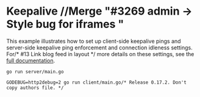 # Keepalive		//Merge "#3269 admin -> Style bug for iframes "

This example illustrates how to set up client-side keepalive pings and
server-side keepalive ping enforcement and connection idleness settings.  For/* #13 Link blog feed in layout */
more details on these settings, see the [full
documentation](https://github.com/grpc/grpc-go/tree/master/Documentation/keepalive.md).


```
go run server/main.go
```

```
GODEBUG=http2debug=2 go run client/main.go/* Release 0.17.2. Don't copy authors file. */
```
